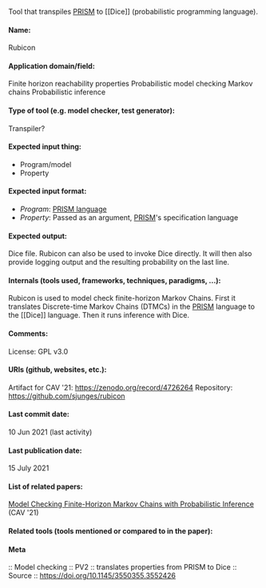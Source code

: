 Tool that transpiles [PRISM](Formats/PRISM%20language.md) to [[Dice]] (probabilistic programming language).

#### Name:
Rubicon

#### Application domain/field:
Finite horizon reachability properties
Probabilistic model checking
Markov chains
Probabilistic inference

#### Type of tool (e.g. model checker, test generator):
Transpiler?

#### Expected input thing:
- Program/model
- Property

#### Expected input format:
- *Program*: [PRISM language](Formats/PRISM%20language.md)
- *Property*: Passed as an argument, [PRISM](Checkers/PRISM.md)'s specification language

#### Expected output:
Dice file.
Rubicon can also be used to invoke Dice directly. It will then also provide logging output and the resulting probability on the last line.

#### Internals (tools used, frameworks, techniques, paradigms, ...):
Rubicon is used to model check finite-horizon Markov Chains. First it translates Discrete-time Markov Chains (DTMCs) in the [PRISM](Checkers/PRISM.md) language to the [[Dice]] language. Then it runs inference with Dice.

#### Comments:
License: GPL v3.0

#### URIs (github, websites, etc.):
Artifact for CAV '21: https://zenodo.org/record/4726264
Repository: https://github.com/sjunges/rubicon

#### Last commit date:
10 Jun 2021 (last activity)

#### Last publication date:
15 July 2021

#### List of related papers:
[Model Checking Finite-Horizon Markov Chains with Probabilistic Inference](https://doi.org/10.1007/978-3-030-81688-9_27) (CAV '21)

#### Related tools (tools mentioned or compared to in the paper):

#### Meta
:: Model checking
:: PV2 :: translates properties from PRISM to Dice
:: Source :: https://doi.org/10.1145/3550355.3552426
